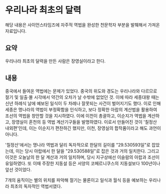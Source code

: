 # 우리나라 최초의 달력

해당 내용은 사이언스타임즈에 자주적 역법을 완성한 천문학자 부분을 발췌해서 가져온 자료입니다.

## 요약

우리나라 최초의 달력을 만든 사람은 장영실이라고 한다.

## 내용

중국에서 들여온 역법에는 문제가 있었다. 중국의 위도와 경도는 우리나라와 다르므로 절기 및 일출·몰 시각에서 약간의 오차가 날 수밖에 없었던 것. 이에 따라 세종대왕 때는 신년 하례식 날에 예보된 일식이 두 차례나 잘못되는 사건이 벌어지기도 했다.
이로 인해 세종은 명나라의 역법이 부정확함을 인식하고, 보다 정확한 아랍의 계산법을 활용하여 조선의 역법을 창안할 것을 지시하였다. 이에 이천이 총괄하고, 이순지가 역법을 계산하고, 장영실이 혼천의 등 역법 계산기구들을 발명하였다. 이로서 만들어진 것이 '칠정산 내외편'인데, 이는 이순지가 편찬하긴 했지만, 이천, 장영실의 합작품이라고 해도 과언이 아니다.

'칠정산'에서는 명나라 역법과 달리 독자적으로 한달의 길이를 "29.530593일"로 잡았는데, 이는 당시 아랍에서 한 달을 "29.530588일"로 잡은 것과 거의 일치한다. 그리고 이것은 오늘날의 한 달 계산과 거의 일치하며, 당시 지구상에선 이슬람의 아랍과 조선이 유일하였다. 또 이때 주장한 지동설 등은 서양의 코페르니쿠스의 지동설보다 100년이나 앞선 것이었다.

7개의 움직이는 별의 위치를 파악해 절기는 물론이고 일식과 월식 등을 예보하는 우리나라 최초의 독자적인 역법서였다.
